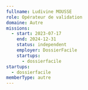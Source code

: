 ```yaml
---
fullname: Ludivine MOUSSE
role: Opérateur de validation
domaine: Autre
missions:
  - start: 2023-07-17
    end: 2024-12-31
    status: independent
    employer: DossierFacile
    startups:
      - dossierfacile
startups:
  - dossierfacile
memberType: autre
---
```

